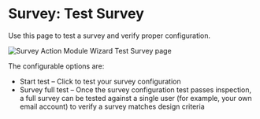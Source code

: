 # Survey: Test Survey

Use this page to test a survey and verify proper configuration.

![Survey Action Module Wizard Test Survey page](/img/product_docs/accessanalyzer/12.0/admin/action/survey/testsurvey.webp)

The configurable options are:

- Start test – Click to test your survey configuration
- Survey full test – Once the survey configuration test passes inspection, a full survey can be
  tested against a single user (for example, your own email account) to verify a survey matches
  design criteria
